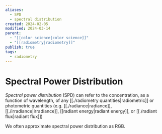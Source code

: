 ```yaml
---
aliases:
  - SPD
  - spectral distribution
created: 2024-02-05
modified: 2024-03-14
parent:
  - "[[color science|color science]]"
  - "[[radiometry|radiometry]]"
publish: true
tags:
  - radiometry
---
```


# Spectral Power Distribution
_Spectral power distribution_ (SPD) can refer to the concentration, as a function of wavelength, of any [[./radiometry quantities|radiometric]] or photometric quantities (e.g. [[./radiance|radiance]], [[./irradiance|irradiance]], [[radiant energy|radiant energy]], or [[./radiant flux|radiant flux]])

We often approximate spectral power distribution as RGB.